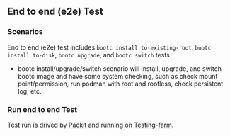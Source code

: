 ## End to end (e2e) Test

### Scenarios

End to end (e2e) test includes `bootc install to-existing-root`, `bootc install to-disk`, `bootc upgrade`, and `bootc switch` tests

*  bootc install/upgrade/switch scenario will install, upgrade, and switch bootc image and have some system checking, such as check mount point/permission, run podman with root and rootless, check persistent log, etc.

### Run end to end Test

Test run is drived by [Packit](https://packit.dev/) and running on [Testing-farm](https://docs.testing-farm.io/).
